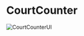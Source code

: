# CourtCounter
![CourtCounterUI](https://user-images.githubusercontent.com/66168002/95298916-74a6b400-089a-11eb-8515-0b03e4a4160b.png)
